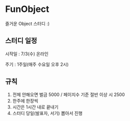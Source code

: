 # FunObject
즐거운 Object 스터디 :)

## 스터디 일정
시작일 : 7/3(수) 온라인

주기 : 1주일(매주 수요일 오후 2시)

## 규칙
1. 전체 안해오면 벌금 5000 / 페이지수 기준 절반 이상 시 2500
2. 한주에 한장씩
3. 시간은 1시간 내로 끝내기
4. 스터디 당일(발표자, 서기) 뽑아서 진행
